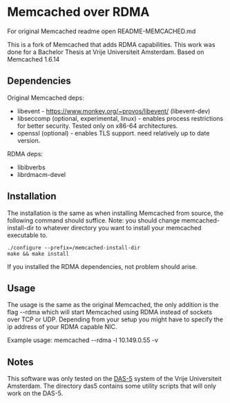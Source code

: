 # Memcached over RDMA

For original Memcached readme open README-MEMCACHED.md

This is a fork of Memcached that adds RDMA capabilities. This work was done for a Bachelor Thesis at Vrije Universiteit Amsterdam.
Based on Memcached 1.6.14

## Dependencies
Original Memcached deps:
* libevent - https://www.monkey.org/~provos/libevent/ (libevent-dev)
* libseccomp (optional, experimental, linux) - enables process restrictions for
  better security. Tested only on x86-64 architectures.
* openssl (optional) - enables TLS support. need relatively up to date
  version.

RDMA deps:
* libibverbs
* librdmacm-devel

## Installation
The installation is the same as when installing Memcached from source, the following command should suffice.
Note: you should change memcached-install-dir to whatever directory you want to install your memcached executable to.

```
./configure --prefix=/memcached-install-dir
make && make install
```

If you installed the RDMA dependencies, not problem should arise.

## Usage

The usage is the same as the original Memcached, the only addition is the flag --rdma which will start Memcached using RDMA instead of sockets over TCP or UDP.
Depending from your setup you might have to specify the ip address of your RDMA capable NIC.

Example usage:
memcached --rdma -l 10.149.0.55 -v

## Notes

This software was only tested on the [DAS-5](https://www.cs.vu.nl/das5/) system of the Vrije Universiteit Amsterdam.
The directory das5 contains some utility scripts that will only work on the DAS-5.
